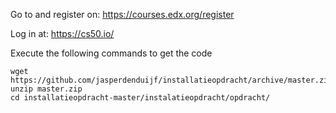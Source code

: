 Go to and register on:
https://courses.edx.org/register

Log in at:
https://cs50.io/


Execute the following commands to get the code
```
wget https://github.com/jasperdenduijf/installatieopdracht/archive/master.zip
unzip master.zip
cd installatieopdracht-master/instalatieopdracht/opdracht/
```
